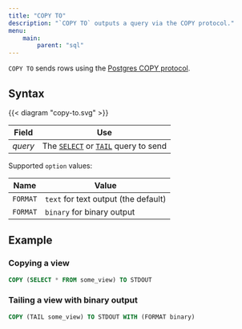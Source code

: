```yaml
---
title: "COPY TO"
description: "`COPY TO` outputs a query via the COPY protocol."
menu:
    main:
        parent: "sql"
---
```


`COPY TO` sends rows using the [Postgres COPY protocol](https://www.postgresql.org/docs/current/sql-copy.html).

## Syntax

{{< diagram "copy-to.svg" >}}

Field | Use
------|-----
_query_ | The [`SELECT`](/sql/select) or [`TAIL`](/sql/tail) query to send

Supported `option` values:

Name | Value
-----|-------
`FORMAT` | `text` for text output (the default)
`FORMAT` | `binary` for binary output

## Example

### Copying a view

```sql
COPY (SELECT * FROM some_view) TO STDOUT
```

### Tailing a view with binary output

```sql
COPY (TAIL some_view) TO STDOUT WITH (FORMAT binary)
```
